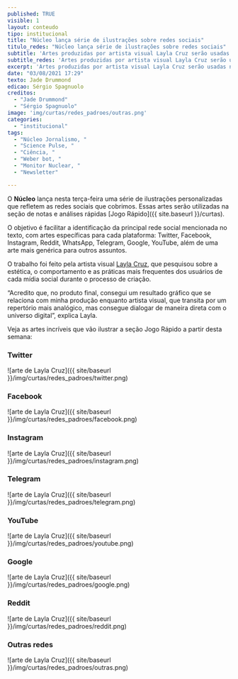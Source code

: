```yaml
---
published: TRUE
visible: 1
layout: conteudo
tipo: institucional
title: "Núcleo lança série de ilustrações sobre redes sociais"
titulo_redes: "Núcleo lança série de ilustrações sobre redes sociais"
subtitle: 'Artes produzidas por artista visual Layla Cruz serão usadas na nossa seção Jogo Rápido'
subtitle_redes: 'Artes produzidas por artista visual Layla Cruz serão usadas na nossa seção Jogo Rápido'
excerpt: 'Artes produzidas por artista visual Layla Cruz serão usadas na nossa seção Jogo Rápido'
date: "03/08/2021 17:29"
texto: Jade Drummond
edicao: Sérgio Spagnuolo
creditos:  
  - "Jade Drummond"
  - "Sérgio Spagnuolo"
image: 'img/curtas/redes_padroes/outras.png'
categories:
  - "institucional"
tags:
  - "Núcleo Jornalismo, "
  - "Science Pulse, "
  - "Ciência, "
  - "Weber bot, "
  - "Monitor Nuclear, "
  - "Newsletter"

---
```


O **Núcleo** lança nesta terça-feira uma série de ilustrações personalizadas que refletem as redes sociais que cobrimos. Essas artes serão utilizadas na seção de notas e análises rápidas [Jogo Rápido]({{ site.baseurl }}/curtas).

O objetivo é facilitar a identificação da principal rede social mencionada no texto, com artes específicas para cada plataforma: Twitter, Facebook, Instagram, Reddit, WhatsApp, Telegram, Google, YouTube, além de uma arte mais genérica para outros assuntos.

O trabalho foi feito pela artista visual [Layla Cruz](https://www.instagram.com/laylacruz.arte/), que pesquisou sobre a estética, o comportamento e as práticas mais frequentes dos usuários de cada mídia social durante o processo de criação.

“Acredito que, no produto final, consegui um resultado gráfico que se relaciona com minha produção enquanto artista visual, que transita por um repertório mais analógico, mas consegue dialogar de maneira direta com o universo digital”, explica Layla.

Veja as artes incríveis que vão ilustrar a seção Jogo Rápido a partir desta semana:

### Twitter

![arte de Layla Cruz]({{ site/baseurl }}/img/curtas/redes_padroes/twitter.png)

### Facebook

![arte de Layla Cruz]({{ site/baseurl }}/img/curtas/redes_padroes/facebook.png)

### Instagram

![arte de Layla Cruz]({{ site/baseurl }}/img/curtas/redes_padroes/instagram.png)

### Telegram

![arte de Layla Cruz]({{ site/baseurl }}/img/curtas/redes_padroes/telegram.png)

### YouTube

![arte de Layla Cruz]({{ site/baseurl }}/img/curtas/redes_padroes/youtube.png)

### Google

![arte de Layla Cruz]({{ site/baseurl }}/img/curtas/redes_padroes/google.png)

### Reddit

![arte de Layla Cruz]({{ site/baseurl }}/img/curtas/redes_padroes/reddit.png)

### Outras redes

![arte de Layla Cruz]({{ site/baseurl }}/img/curtas/redes_padroes/outras.png)
